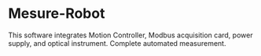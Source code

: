 # Mesure-Robot
This software integrates Motion Controller, Modbus acquisition card, power supply, and optical instrument. Complete automated measurement.
